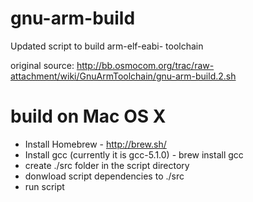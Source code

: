 # gnu-arm-build
Updated script to build arm-elf-eabi- toolchain

original source: http://bb.osmocom.org/trac/raw-attachment/wiki/GnuArmToolchain/gnu-arm-build.2.sh

# build on Mac OS X
- Install Homebrew - http://brew.sh/
- Install gcc (currently it is gcc-5.1.0) - brew install gcc
- create ./src folder in the script directory
- donwload script dependencies to ./src
- run script